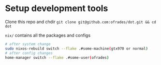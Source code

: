 # Setup development tools

Clone this repo and chdir `git clone git@github.com:ofrades/dot.git && cd dot`

`nix/` contains all the packages and configs

```bash
# after system change
sudo nixos-rebuild switch --flake .#some-machine(gtx970 or normal)
# after config changes
home-manager switch --flake .#some-user(ofrades)
```
